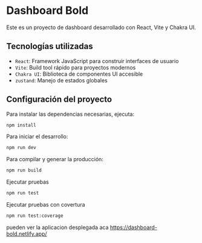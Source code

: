 # Dashboard Bold
Este es un proyecto de dashboard desarrollado con React, Vite y Chakra UI.

## Tecnologías utilizadas
- `React`: Framework JavaScript para construir interfaces de usuario
- `Vite`: Build tool rápido para proyectos modernos
- `Chakra UI`: Biblioteca de componentes UI accesible
- `zustand`: Manejo de estados globales

## Configuración del proyecto
Para instalar las dependencias necesarias, ejecuta:
```bash
npm install
```
Para iniciar el desarrollo:
```bash
npm run dev
```
Para compilar y generar la producción:
```bash
npm run build
```
Ejecutar pruebas
```bash
npm run test
```
Ejecutar pruebas con covertura
```bash
npm run test:coverage
```

pueden ver la aplicacion desplegada aca
https://dashboard-bold.netlify.app/